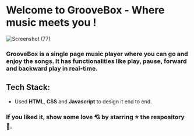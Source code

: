 # Welcome to GrooveBox - Where music meets you !

![Screenshot (77)](https://github.com/user-attachments/assets/b5ddb0e2-68a9-4872-8b7b-b5a1eb76e0ab)

### GrooveBox is a single page music player where you can go and enjoy the songs. It has functionalities like play, pause, forward and backward play in real-time.

## Tech Stack:
- Used **HTML**, **CSS** and **Javascript** to design it end to end.

### If you liked it, show some love 💘 by starring ⭐ the respository 🚀.
